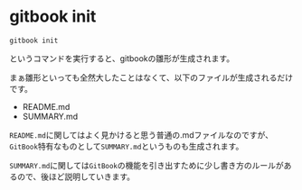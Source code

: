 # gitbook init

```
gitbook init
```

というコマンドを実行すると、gitbookの雛形が生成されます。

まぁ雛形といっても全然大したことはなくて、以下のファイルが生成されるだけです。

* README.md
* SUMMARY.md

`README.md`に関してはよく見かけると思う普通の.mdファイルなのですが、`GitBook`特有なものとして`SUMMARY.md`というものも生成されます。

`SUMMARY.md`に関しては`GitBook`の機能を引き出すために少し書き方のルールがあるので、後ほど説明していきます。